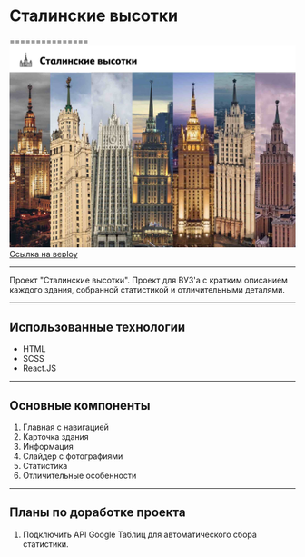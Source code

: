 # Сталинские высотки

===============
![Screenshot](./screenshot.jpg)
[Ссылка на вeploy](https://stalinki.netlify.app/)

------------------

Проект "Сталинские высотки". Проект для ВУЗ'а с кратким описанием каждого здания, собранной статистикой и отличительными деталями.

------------------

## Использованные технологии

* HTML
* SCSS
* React.JS

------------------

## Основные компоненты

1. Главная с навигацией
2. Карточка здания
3. Информация
4. Слайдер с фотографиями
5. Статистика
6. Отличительные особенности

------------------

## Планы по доработке проекта

1. Подключить API Google Таблиц для автоматического сбора статистики.
